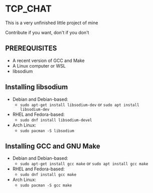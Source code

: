 # TCP_CHAT
<p>This is a very unfinished little project of mine</p>
Contribute if you want, don't if you don't

## PREREQUISITES
- A recent version of GCC and Make
- A Linux computer or WSL
- libsodium

## Installing libsodium
- Debian and Debian-based: 
    - `sudo apt-get install libsodium-dev` or `sudo apt install libsodium-dev`
- RHEL and Fedora-based: 
    - `sudo dnf install libsodium-devel`
- Arch Linux: 
    - `sudo pacman -S libsodium`

## Installing GCC and GNU Make
- Debian and Debian-based: 
    - `sudo apt-get install gcc make` or `sudo apt install gcc make`
- RHEL and Fedora-based: 
    - `sudo dnf install gcc make`
- Arch Linux: 
    - `sudo pacman -S gcc make`
